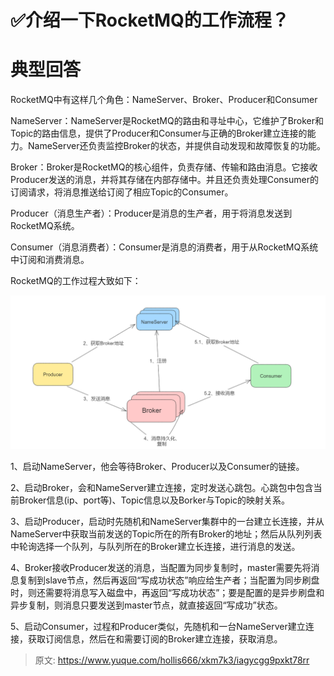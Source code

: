 # ✅介绍一下RocketMQ的工作流程？

# 典型回答


RocketMQ中有这样几个角色：NameServer、Broker、Producer和Consumer



NameServer：NameServer是RocketMQ的路由和寻址中心，它维护了Broker和Topic的路由信息，提供了Producer和Consumer与正确的Broker建立连接的能力。NameServer还负责监控Broker的状态，并提供自动发现和故障恢复的功能。



Broker：Broker是RocketMQ的核心组件，负责存储、传输和路由消息。它接收Producer发送的消息，并将其存储在内部存储中。并且还负责处理Consumer的订阅请求，将消息推送给订阅了相应Topic的Consumer。



Producer（消息生产者）：Producer是消息的生产者，用于将消息发送到RocketMQ系统。



Consumer（消息消费者）：Consumer是消息的消费者，用于从RocketMQ系统中订阅和消费消息。



RocketMQ的工作过程大致如下：



![1687077878860-1ef12f72-2370-4398-831c-9243f1a92189.png](./img/QGgi7geG3AHFUbMT/1687077878860-1ef12f72-2370-4398-831c-9243f1a92189-879943.png)



1、启动NameServer，他会等待Broker、Producer以及Consumer的链接。



2、启动Broker，会和NameServer建立连接，定时发送心跳包。心跳包中包含当前Broker信息(ip、port等)、Topic信息以及Borker与Topic的映射关系。



3、启动Producer，启动时先随机和NameServer集群中的一台建立长连接，并从NameServer中获取当前发送的Topic所在的所有Broker的地址；然后从队列列表中轮询选择一个队列，与队列所在的Broker建立长连接，进行消息的发送。



4、Broker接收Producer发送的消息，当配置为同步复制时，master需要先将消息复制到slave节点，然后再返回“写成功状态”响应给生产者；当配置为同步刷盘时，则还需要将消息写入磁盘中，再返回“写成功状态”；要是配置的是异步刷盘和异步复制，则消息只要发送到master节点，就直接返回“写成功”状态。



5、启动Consumer，过程和Producer类似，先随机和一台NameServer建立连接，获取订阅信息，然后在和需要订阅的Broker建立连接，获取消息。









> 原文: <https://www.yuque.com/hollis666/xkm7k3/iagycgg9pxkt78rr>